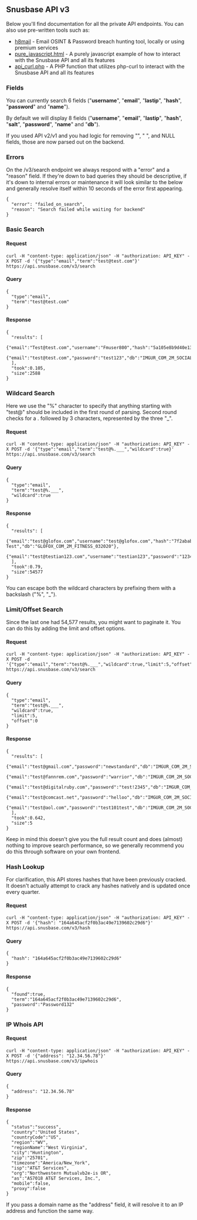 ## Snusbase API v3

Below you'll find documentation for all the private API endpoints. You can also use pre-written tools such as:

* [h8mail](https://github.com/khast3x/h8mail) - Email OSINT & Password breach hunting tool, locally or using premium services
* [pure_javascript.html](/pure_javascript.html) - A purely javascript example of how to interact with the Snusbase API and all its features
* [api_curl.php](api_curl.php) - A PHP function that utilizes php-curl to interact with the Snusbase API and all its features


### Fields

You can currently search 6 fields ("**username**", "**email**", "**lastip**", "**hash**", "**password**" and "**name**").

By default we will display 8 fields ("**username**", "**email**", "**lastip**", "**hash**", "**salt**", "**password**", "**name**" and "**db**").

If you used API v2/v1 and you had logic for removing "", " ", and NULL fields, those are now parsed out on the backend.


### Errors

On the /v3/search endpoint we always respond with a "error" and a "reason" field. If they're down to bad queries they should be descriptive, if it's down to internal errors or maintenance it will look similar to the below and generally resolve itself within 10 seconds of the error first appearing.
```
{
  "error": "failed_on_search",
  "reason": "Search failed while waiting for backend"
}
```


### Basic Search

#### Request
```
curl -H "content-type: application/json" -H "authorization: API_KEY" -X POST -d '{"type":"email","term":"test@test.com"}' https://api.snusbase.com/v3/search
```
#### Query
```
{
  "type":"email",
  "term":"test@test.com"
}
```
#### Response
```
{
  "results": [
    {"email":"Test@test.com","username":"Fmuser800","hash":"5a105e8b9d40e1329780d62ea2265d8a","db":"LAST_FM_41M_MUSIC_2012"},
    {"email":"test@test.com","password":"test123","db":"IMGUR_COM_2M_SOCIAL_092013"}
  ],
  "took":0.105,
  "size":2588
}
```



### Wildcard Search

Here we use the "%" character to specify that anything starting with "test@" should be included in the first round of parsing. Second round checks for a . followed by 3 characters, represented by the three "_".

#### Request
```
curl -H "content-type: application/json" -H "authorization: API_KEY" -X POST -d '{"type":"email","term":"test@%.___","wildcard":true}' https://api.snusbase.com/v3/search
```
#### Query
```
{
  "type":"email",
  "term":"test@%.___",
  "wildcard":true
}
```
#### Response
```
{
  "results": [
    {"email":"test@glofox.com","username":"test@glofox.com","hash":"7f2ababa423061c509f4923dd04b6cf1","name":"Glofox Test","db":"GLOFOX_COM_2M_FITNESS_032020"},
    {"email":"test@testian123.com","username":"testian123","password":"123456","lastip":"70.81.142.30","hash":"a49dce509af07a3d003798ce5b800647","db":"FLING_COM_39M_DATING_2011"}
  ],
  "took":0.79,
  "size":54577
}
```

You can escape both the wildcard characters by prefixing them with a backslash ("\%", "\_").


### Limit/Offset Search

Since the last one had 54,577 results, you might want to paginate it. You can do this by adding the limit and offset options.

#### Request
```
curl -H "content-type: application/json" -H "authorization: API_KEY" -X POST -d '{"type":"email","term":"test@%.___","wildcard":true,"limit":5,"offset":0}' https://api.snusbase.com/v3/search
```
#### Query
```
{
  "type":"email",
  "term":"test@%.___",
  "wildcard":true,
  "limit":5,
  "offset":0
}
```
#### Response
```
{
  "results": [
    {"email":"test@gmail.com","password":"newstandard","db":"IMGUR_COM_2M_SOCIAL_092013"},
    {"email":"test@fannrem.com","password":"warrior","db":"IMGUR_COM_2M_SOCIAL_092013"},
    {"email":"test@digitalruby.com","password":"test!2345","db":"IMGUR_COM_2M_SOCIAL_092013"},
    {"email":"test@comcast.net","password":"helloo","db":"IMGUR_COM_2M_SOCIAL_092013"},
    {"email":"test@aol.com","password":"test101test","db":"IMGUR_COM_2M_SOCIAL_092013"}
  ],
  "took":0.642,
  "size":5
}
```

Keep in mind this doesn't give you the full result count and does (almost) nothing to improve search performance, so we generally recommend you do this through software on your own frontend.


### Hash Lookup

For clarification, this API stores hashes that have been previously cracked. It doesn't actually attempt to crack any hashes natively and is updated once every quarter.

#### Request
```
curl -H "content-type: application/json" -H "authorization: API_KEY" -X POST -d '{"hash": "164a645acf2f0b3ac49e7139602c29d6"}' https://api.snusbase.com/v3/hash
```
#### Query
```
{
  "hash": "164a645acf2f0b3ac49e7139602c29d6"
}
```
#### Response
```
{
  "found":true,
  "term":"164a645acf2f0b3ac49e7139602c29d6",
  "password":"Password132"
}
```


### IP Whois API

#### Request
```
curl -H "content-type: application/json" -H "authorization: API_KEY" -X POST -d '{"address": "12.34.56.78"}' https://api.snusbase.com/v3/ipwhois
```
#### Query
```
{
  "address": "12.34.56.78"
}
```
#### Response
```
{
  "status":"success",
  "country":"United States",
  "countryCode":"US",
  "region":"WV",
  "regionName":"West Virginia",
  "city":"Huntington",
  "zip":"25701",
  "timezone":"America/New_York",
  "isp":"AT&T Services",
  "org":"Northwestern Mutualvb2e-is OR",
  "as":"AS7018 AT&T Services, Inc.",
  "mobile":false,
  "proxy":false
}
```
If you pass a domain name as the "address" field, it will resolve it to an IP address and function the same way.
